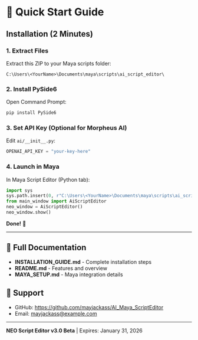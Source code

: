 # 🚀 Quick Start Guide

## Installation (2 Minutes)

### 1. Extract Files
Extract this ZIP to your Maya scripts folder:
```
C:\Users\<YourName>\Documents\maya\scripts\ai_script_editor\
```

### 2. Install PySide6
Open Command Prompt:
```bash
pip install PySide6
```

### 3. Set API Key (Optional for Morpheus AI)
Edit `ai/__init__.py`:
```python
OPENAI_API_KEY = "your-key-here"
```

### 4. Launch in Maya
In Maya Script Editor (Python tab):
```python
import sys
sys.path.insert(0, r"C:\Users\<YourName>\Documents\maya\scripts\ai_script_editor")
from main_window import AiScriptEditor
neo_window = AiScriptEditor()
neo_window.show()
```

**Done!** 🎉

---

## 📖 Full Documentation
- **INSTALLATION_GUIDE.md** - Complete installation steps
- **README.md** - Features and overview
- **MAYA_SETUP.md** - Maya integration details

## 💬 Support
- GitHub: https://github.com/mayjackass/AI_Maya_ScriptEditor
- Email: mayjackass@example.com

---

**NEO Script Editor v3.0 Beta** | Expires: January 31, 2026

